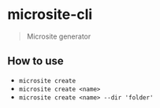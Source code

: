 # microsite-cli
> Microsite generator

## How to use
* `microsite create`
* `microsite create <name>`
* `microsite create <name> --dir 'folder'`